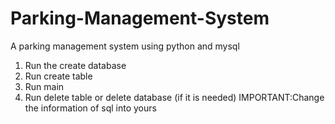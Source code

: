 # Parking-Management-System
A parking management system using python and mysql
1. Run the create database
2. Run create table
3. Run main
4. Run delete table or delete database (if it is needed)
IMPORTANT:Change the information of sql into yours
